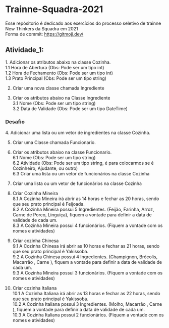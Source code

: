 # Trainne-Squadra-2021
Esse repósitorio é dedicado aos exercícios do processo seletivo de trainne New Thinkers da Squadra em 2021 <br>
Forma de commit: https://gitmoji.dev/

<h2>Atividade_1:</h2>
<p>
1. Adicionar os atributos abaixo na classe Cozinha.<br>
1.1 Hora de Abertura (Obs: Pode ser um tipo int)<br>
1.2 Hora de Fechamento (Obs: Pode ser um tipo int)<br>
1.3 Prato Principal (Obs: Pode ser um tipo string)<br>

2. Criar uma nova classe chamada Ingrediente<br>

3. Criar os atributos abaixo na Classe Ingrediente<br>
3.1 Nome (Obs: Pode ser um tipo string)<br>
3.2 Data de Validade (Obs: Pode ser um tipo DateTime)<br>
</p>
<h3>Desafio</h3>
<p>
4. Adicionar uma lista ou um vetor de ingredientes na classe Cozinha.<br>

5. Criar uma Classe chamada Funcionario.<br>

6. Criar os atributos abaixo na classe Funcionario.<br>
6.1 Nome (Obs: Pode ser um tipo string)<br>
6.2 Atividade (Obs: Pode ser um tipo string, é para colocarmos se é Cozinheiro, Ajudante, ou outro)<br>
6.3 Criar uma lista ou um vetor de funcionários na classe Cozinha<br>

7. Criar uma lista ou um vetor de funcionários na classe Cozinha<br>

8. Criar Cozinha Mineira<br>
8.1 A Cozinha Mineira irá abrir as 14 horas e fechar as 20 horas, sendo que seu prato principal é Feijoada.<br>
8.2 A Cozinha Mineira possui 5 Ingredientes. (Feijão, Farinha, Arroz, Carne de Porco, Linguiça), fiquem a vontade para definir a data de validade de cada um.<br>
8.3 A Cozinha Mineira possui 4 funcionários. (Fiquem a vontade com os nomes e atividades)<br>

9. Criar cozinha Chinesa<br>
9.1 A Cozinha Chinesa irá abrir as 10 horas e fechar as 21 horas, sendo que seu prato principal é Yakissoba.<br>
9.2 A Cozinha Chinesa possui 4 Ingredientes. (Champignon, Brócolis, Macarrão , Carne ), fiquem a vontade para definir a data de validade de cada um.<br>
9.3 A Cozinha Mineira possui 3 funcionários. (Fiquem a vontade com os nomes e atividades)<br>

10. Criar cozinha Italiana<br>
10.1 A Cozinha Italiana irá abrir as 13 horas e fechar as 22 horas, sendo que seu prato principal é Yakissoba.<br>
10.2 A Cozinha Italiana possui 3 Ingredientes. (Molho, Macarrão , Carne ), fiquem a vontade para definir a data de validade de cada um.<br>
10.3 A Cozinha Italiana possui 2 funcionários. (Fiquem a vontade com os nomes e atividades)<br>
</p>
